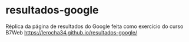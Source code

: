 # resultados-google
Réplica da página de resultados do Google feita como exercício do curso B7Web
https://lerocha34.github.io/resultados-google/
